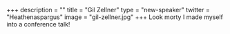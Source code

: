 +++
description = ""
title = "Gil Zellner"
type = "new-speaker"
twitter = "Heathenaspargus"
image = "gil-zellner.jpg"
+++
Look morty I made myself into a conference talk!